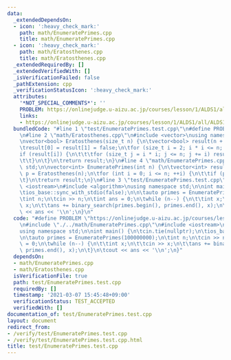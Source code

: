 ```yaml
---
data:
  _extendedDependsOn:
  - icon: ':heavy_check_mark:'
    path: math/EnumeratePrimes.cpp
    title: math/EnumeratePrimes.cpp
  - icon: ':heavy_check_mark:'
    path: math/Eratosthenes.cpp
    title: math/Eratosthenes.cpp
  _extendedRequiredBy: []
  _extendedVerifiedWith: []
  _isVerificationFailed: false
  _pathExtension: cpp
  _verificationStatusIcon: ':heavy_check_mark:'
  attributes:
    '*NOT_SPECIAL_COMMENTS*': ''
    PROBLEM: https://onlinejudge.u-aizu.ac.jp/courses/lesson/1/ALDS1/all/ALDS1_1_C
    links:
    - https://onlinejudge.u-aizu.ac.jp/courses/lesson/1/ALDS1/all/ALDS1_1_C
  bundledCode: "#line 1 \"test/EnumeratePrimes.test.cpp\"\n#define PROBLEM \"https://onlinejudge.u-aizu.ac.jp/courses/lesson/1/ALDS1/all/ALDS1_1_C\"\
    \n#line 2 \"math/Eratosthenes.cpp\"\n#include <vector>\nusing namespace std;\n\
    \nvector<bool> Eratosthenes(size_t n) {\n\tvector<bool> result(n + 1, true);\n\
    \tresult[0] = result[1] = false;\n\tfor (size_t i = 2; i * i <= n; ++i) {\n\t\t\
    if (result[i]) {\n\t\t\tfor (size_t j = i * i; j <= n; j += i) result[j] = false;\n\
    \t\t}\n\t}\n\treturn result;\n}\n#line 4 \"math/EnumeratePrimes.cpp\"\nusing namespace\
    \ std;\n\nvector<int> EnumeratePrimes(int n) {\n\tvector<int> result;\n\tauto\
    \ p = Eratosthenes(n);\n\tfor (int i = 0; i <= n; ++i) {\n\t\tif (p[i]) result.push_back(i);\n\
    \t}\n\treturn result;\n}\n#line 3 \"test/EnumeratePrimes.test.cpp\"\n#include\
    \ <iostream>\n#include <algorithm>\nusing namespace std;\n\nint main() {\n\tcin.tie(nullptr);\n\
    \tios_base::sync_with_stdio(false);\n\n\tauto primes = EnumeratePrimes(100000000);\n\
    \tint n;\n\tcin >> n;\n\tint ans = 0;\n\twhile (n--) {\n\t\tint x;\n\t\tcin >>\
    \ x;\n\t\tans += binary_search(primes.begin(), primes.end(), x);\n\t}\n\tcout\
    \ << ans << '\\n';\n}\n"
  code: "#define PROBLEM \"https://onlinejudge.u-aizu.ac.jp/courses/lesson/1/ALDS1/all/ALDS1_1_C\"\
    \n#include \"./../math/EnumeratePrimes.cpp\"\n#include <iostream>\n#include <algorithm>\n\
    using namespace std;\n\nint main() {\n\tcin.tie(nullptr);\n\tios_base::sync_with_stdio(false);\n\
    \n\tauto primes = EnumeratePrimes(100000000);\n\tint n;\n\tcin >> n;\n\tint ans\
    \ = 0;\n\twhile (n--) {\n\t\tint x;\n\t\tcin >> x;\n\t\tans += binary_search(primes.begin(),\
    \ primes.end(), x);\n\t}\n\tcout << ans << '\\n';\n}"
  dependsOn:
  - math/EnumeratePrimes.cpp
  - math/Eratosthenes.cpp
  isVerificationFile: true
  path: test/EnumeratePrimes.test.cpp
  requiredBy: []
  timestamp: '2021-03-07 15:45:48+09:00'
  verificationStatus: TEST_ACCEPTED
  verifiedWith: []
documentation_of: test/EnumeratePrimes.test.cpp
layout: document
redirect_from:
- /verify/test/EnumeratePrimes.test.cpp
- /verify/test/EnumeratePrimes.test.cpp.html
title: test/EnumeratePrimes.test.cpp
---
```

